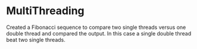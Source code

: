 # MultiThreading
Created a Fibonacci sequence to compare two single threads versus one double thread and compared the output. In this case a single double thread beat two single threads.
